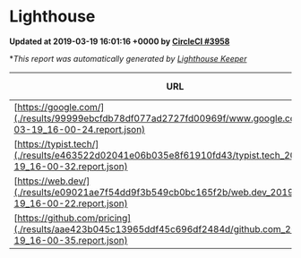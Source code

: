 
# Lighthouse

**Updated at 2019-03-19 16:01:16 +0000 by [CircleCI #3958](https://circleci.com/gh/ItinerisLtd/lighthouse-keeper-example/3958)**

**This report was automatically generated by [Lighthouse Keeper](https://github.com/itinerisltd/lighthouse-keeper)*

| URL | Performance | Accessibility | Best Practices | SEO | PWA | Updated At |
| --- | --- | --- | --- | --- | --- | --- |
| [https://google.com/](./results/99999ebcfdb78df077ad2727fd00969f/www.google.com_2019-03-19_16-00-24.report.json) | 0.94 | 0.71 | 0.93 | 0.82 | 0.58 | 2019-03-19T16:00:24.239Z |
| [https://typist.tech/](./results/e463522d02041e06b035e8f61910fd43/typist.tech_2019-03-19_16-00-32.report.json) | 1 |  |  |  |  | 2019-03-19T16:00:32.631Z |
| [https://web.dev/](./results/e09021ae7f54dd9f3b549cb0bc165f2b/web.dev_2019-03-19_16-00-22.report.json) | 0.97 | 0.93 | 0.93 | 0.96 | 1 | 2019-03-19T16:00:22.124Z |
| [https://github.com/pricing](./results/aae423b045c13965ddf45c696df2484d/github.com_2019-03-19_16-00-35.report.json) | 0.86 | 0.89 | 0.93 | 0.9 | 0.58 | 2019-03-19T16:00:35.359Z |

